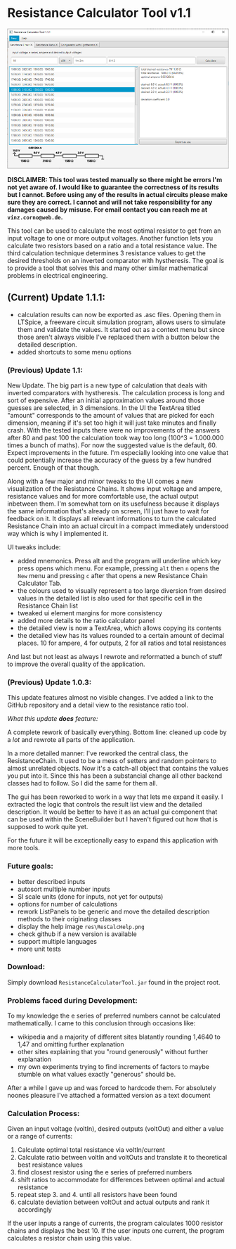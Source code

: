 # Resistance Calculator Tool v1.1

![Resistance Calculator Preview](res/ResCalcPreview.png "Resistance Chain Calculator displaying detailed information on a selected Resistance Chain") 

**DISCLAIMER: This tool was tested manually so there might be errors I'm not yet aware of. 
I would like to guarantee the correctness of its results but I cannot.
Before using any of the results in actual circuits please make sure they are correct. 
I cannot and will not take responsibility for any damages caused by misuse.
For email contact you can reach me at `vinz.corno@web.de`.** 

This tool can be used to calculate the most optimal resistor to get from an input voltage to one or more output voltages.
Another function lets you calculate two resistors based on a ratio and a total resistance value.
The third calculation technique determines 3 resistance values to get the desired thresholds on an inverted comparator with hystheresis.
The goal is to provide a tool that solves this and many other similar mathematical problems in electrical engineering.

## (Current) Update 1.1.1:
- calculation results can now be exported as .asc files. Opening them in LTSpice, a freeware circuit simulation program, allows users to simulate them and validate the values.
It started out as a context menu but since those aren't always visible I've replaced them with a button below the detailed description.
- added shortcuts to some menu options

### (Previous) Update 1.1:
New Update. The big part is a new type of calculation that deals with inverted comparators with hystheresis. The calculation process is long and sort of expensive.
After an initial approximation values around those guesses are selected, in 3 dimensions. In the UI the TextArea titled "amount" corresponds to the amount of values that are picked for each dimension,
meaning if it's set too high it will just take minutes and finally crash. With the tested inputs there were no improvements of the answers after 80 and past 100 the calculation took way too long (100^3 = 1.000.000 times a bunch of maths).
For now the suggested value is the default, 60. Expect improvements in the future. 
I'm especially looking into one value that could potentially increase the accuracy of the guess by a few hundred percent. Enough of that though.

Along with a few major and minor tweaks to the UI comes a new visualization of the Resistance Chains. 
It shows input voltage and ampere, resistance values and for more comfortable use, the actual output inbetween them.
I'm somewhat torn on its usefulness because it displays the same information that's already on screen, 
I'll just have to wait for feedback on it. 
It displays all relevant informations to turn the calculated Resistance Chain into an actual circuit in a compact immediately understood way
which is why I implemented it.

UI tweaks include:
- added mnemonics. Press alt and the program will underline which key press opens which menu. For example, pressing `alt` then `n` opens the `New` menu and pressing `c` after that opens a new Resistance Chain Calculator Tab.
- the colours used to visually represent a too large diversion from desired values in the detailed list is also used for that specific cell in the Resistance Chain list
- tweaked ui element margins for more consistency
- added more details to the ratio calculator panel
- the detailed view is now a TextArea, which allows copying its contents
- the detailed view has its values rounded to a certain amount of decimal places. 10 for ampere, 4 for outputs, 2 for all ratios and total resistances

And last but not least as always I rewrote and reformatted a bunch of stuff to improve the overall quality of the application.

### (Previous) Update 1.0.3:
This update features almost no visible changes. I've added a link to the GitHub repository and a detail view to the resistance ratio tool.

*What this update* ***does*** *feature:*

A complete rework of basically everything. Bottom line: cleaned up code by a *lot* and rewrote all parts of the application.

In a more detailed manner: I've reworked the central class, the ResistanceChain. It used to be a mess of setters and random pointers to almost unrelated objects.
Now it's a catch-all object that contains the values you put into it. Since this has been a substancial change all other backend classes had to follow.
So I did the same for them all.

The gui has been reworked to work in a way that lets me expand it easily. I extracted the logic that controls the result list view
and the detailed description. It would be better to have it as an actual gui component that can be used within the SceneBuilder
but I haven't figured out how that is supposed to work quite yet. 

For the future it will be exceptionally easy to expand this application with more tools.

### Future goals:

- better described inputs
- autosort multiple number inputs
- SI scale units (done for inputs, not yet for outputs)
- options for number of calculations
- rework ListPanels to be generic and move the detailed description methods to their originating classes
- display the help image `res\ResCalcHelp.png`
- check github if a new version is available
- support multiple languages
- more unit tests

### Download:
Simply download `ResistanceCalculatorTool.jar` found in the project root.

### Problems faced during Development:
To my knowledge the e series of preferred numbers cannot be calculated mathematically. I came to this conclusion through occasions like:
  * wikipedia and a majority of different sites blatantly rounding 1,4640 to 1,47  and omitting further explanation
  * other sites explaining that you "round generously" without further explanation
  * my own experiments trying to find increments of factors to maybe stumble on what values exactly "generous" should be.

After a while I gave up and was forced to hardcode them. For absolutely noones pleasure I've attached a formatted version as a text document

### Calculation Process:
Given an input voltage (voltIn), desired outputs (voltOut) and either a value or a range of currents:

1. Calculate optimal total resistance via voltIn/current
2. Calculate ratio between voltIn and voltOuts and translate it to theoretical best resistance values
3. find closest resistor using the e series of preferred numbers
4. shift ratios to accommodate for differences between optimal and actual resistance
5. repeat step 3. and 4. until all resistors have been found
6. calculate deviation between voltOut and actual outputs and rank it accordingly

If the user inputs a range of currents, the program calculates 1000 resistor chains and displays the best 10.
If the user inputs one current, the program calculates a resistor chain using this value.

